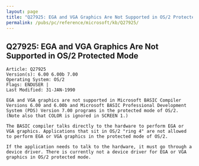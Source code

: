 ```yaml
---
layout: page
title: "Q27925: EGA and VGA Graphics Are Not Supported in OS/2 Protected Mode"
permalink: /pubs/pc/reference/microsoft/kb/Q27925/
---
```


## Q27925: EGA and VGA Graphics Are Not Supported in OS/2 Protected Mode

	Article: Q27925
	Version(s): 6.00 6.00b 7.00
	Operating System: OS/2
	Flags: ENDUSER |
	Last Modified: 31-JAN-1990
	
	EGA and VGA graphics are not supported in Microsoft BASIC Compiler
	Versions 6.00 and 6.00b and Microsoft BASIC Professional Development
	System (PDS) Version 7.00 programs in the protected mode of OS/2.
	(Note also that COLOR is ignored in SCREEN 1.)
	
	The BASIC compiler talks directly to the hardware to perform EGA or
	VGA graphics. Applications that sit in OS/2 "ring 4" are not allowed
	to perform EGA or VGA graphics in the protected mode of OS/2.
	
	If the application needs to talk to the hardware, it must go through a
	device driver. There is currently not a device driver for EGA or VGA
	graphics in OS/2 protected mode.
